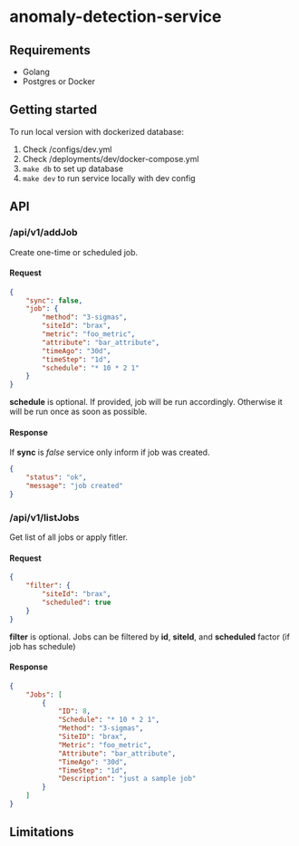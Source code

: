 # anomaly-detection-service

## Requirements 

* Golang 
* Postgres or Docker

## Getting started

To run local version with dockerized database:
1. Check /configs/dev.yml
2. Check /deployments/dev/docker-compose.yml
3. `make db` to set up database
4. `make dev` to run service locally with dev config

## API

### /api/v1/addJob

Create one-time or scheduled job.

#### Request

```json
{
    "sync": false,
    "job": {
        "method": "3-sigmas",
        "siteId": "brax",
        "metric": "foo_metric",
        "attribute": "bar_attribute",
        "timeAgo": "30d",
        "timeStep": "1d",
        "schedule": "* 10 * 2 1"
    }
}
```

**schedule** is optional. If provided, job will be run accordingly. Otherwise it will be run once as soon as possible. 

#### Response

If **sync** is *false* service only inform if job was created. 

```json
{
    "status": "ok",
    "message": "job created"
}
```

### /api/v1/listJobs

Get list of all jobs or apply fitler. 

#### Request

```json
{
    "filter": {
        "siteId": "brax",
        "scheduled": true
    }
}
```
**filter** is optional. 
Jobs can be filtered by **id**, **siteId**, and **scheduled** factor (if job has schedule) 

#### Response 

```json
{
    "Jobs": [
        {
            "ID": 8,
            "Schedule": "* 10 * 2 1",
            "Method": "3-sigmas",
            "SiteID": "brax",
            "Metric": "foo_metric",
            "Attribute": "bar_attribute",
            "TimeAgo": "30d",
            "TimeStep": "1d",
            "Description": "just a sample job"
        }
    ]
}
```

## Limitations